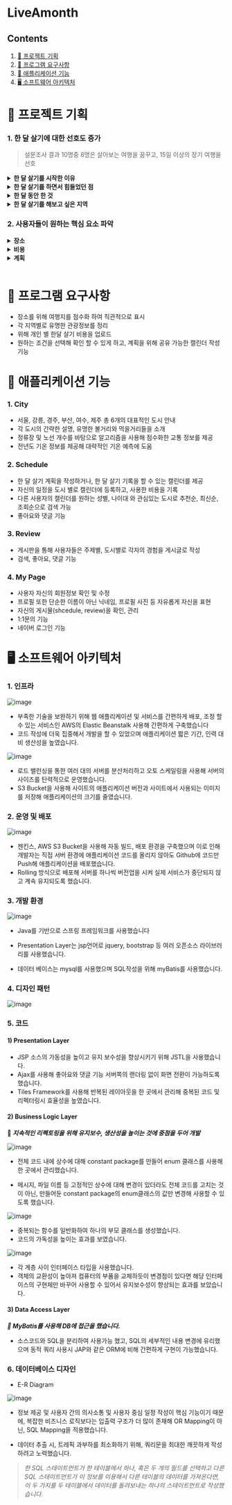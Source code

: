 # LiveAmonth
## Contents
1. [📢 프로젝트 기획](#-프로젝트-기획)   
2. [📃 프로그램 요구사항](#-프로그램-요구사항)   
3. [🔎 애플리케이션 기능](#-애플리케이션-기능)
4. [🖥 소프트웨어 아키텍처](#-소프트웨어-아키텍처)

   
# 📢 프로젝트 기획
### 1. 한 달 살기에 대한 선호도 증가
>설문조사 결과 10명중 8명은 살아보는 여행을 꿈꾸고, 15일 이상의 장기 여행을 선호

<details><summary> <strong> 한 달 살기를 시작한 이유</strong>
</summary>

*자연경관이 좋은 곳에서 휴식하고 싶다. (24.8%)<br>나를 돌아보는 시간을 갖기 위해서 (22.3%)
<br>현지인처럼 살아보고 싶어서 (17.4%)
<br>짧은 여행으로는 여행지를 제대로 보기 힘들어서 (14.0%)
<br> 새로운 곳에서 새로운 것들을 배우고 싶어서 (14.0%)*
</details>

<details><summary> <strong>  한 달 살기를 하면서 힘들었던 점</strong>
</summary>

*한 달 동안  생활을 하는 비용이 많이들고 관리가 힘듦* 
</details>

<details><summary> <strong>  한 달 동안 한 것</strong>
</summary>

*주로 주변 여행지를 다니거나, 자연속에서 휴식을 즐기며, 지역의 특색에 관련된 활동*
</details>

<details><summary> <strong>  한 달 살기를 해보고 싶은 지역</strong>
</summary>

*제주가 앞도적으로 높은 응답을 보였지만, 전국 곳곳의 여행지도 선호*
</details>

### 2. 사용자들이 원하는 핵심 요소 파악
<details><summary> <strong>장소</strong>
</summary><br>

*스스로 의미있는 시간을 보내고, 충분히 휴식을 하기 위한 장소*
</details>

<details><summary><strong>비용</strong>
</summary><br>

*한 달 동안 생활하기 위한 비용*
</details>

<details><summary><strong>계획</strong>
</summary><br>

*한 달 살기 기간 동안의 생활을 계획*
</details><br>

# 📃 프로그램 요구사항
- 장소를 위해 여행지를 점수화 하여 직관적으로 표시
- 각 지역별로 유명한 관광정보를 정리
- 위해 개인 별 한달 살기 비용을 업로드
- 원하는 조건을 선택해 확인 할 수 있게 하고, 계획을 위해 공유 가능한 캘린더 작성 기능

 # 🔎 애플리케이션 기능
### 1. City 
- 서울, 강릉, 경주, 부산, 여수, 제주 총 6개의 대표적인 도시 안내
- 각 도시의 간략한 설명, 유명한 볼거리와 먹을거리들을 소개
- 정류장 및 노선 개수를 바탕으로 알고리즘을 사용해 점수화한 교통 정보를 제공
- 전년도 기온 정보를 제공해 대략적인 기온 예측에 도움
  
### 2. Schedule
- 한 달 살기 계획을 작성하거나, 한 달 살기 기록을 할 수 있는 캘린더를 제공
- 자신의 일정을 도시 별로 캘린더에 등록하고, 사용한 비용을 기록
- 다른 사용자의 캘린더를 원하는 성별, 나이대 와 관심있는 도시로 추천순, 최신순, 조회순으로 검색 가능
- 좋아요와 댓글 기능
  
### 3. Review
- 게시판을 통해 사용자들은 주제별, 도시별로 각자의 경험을 게시글로 작성
- 검색, 좋아요, 댓글 기능
    
### 4. My Page
- 사용자 자신의 회원정보 확인 및 수정
- 프로필 또한 단순한 이름이 아닌 닉네임, 프로필 사진 등 자유롭게 자신을 표현
- 자신의 게시물(shcedule, review)을 확인, 관리
- 1:1문의 기능
- 네이버 로그인 기능

 # 🖥 소프트웨어 아키텍처
 ### 1. 인프라
![image](https://user-images.githubusercontent.com/48740872/170974926-3d7fd3bb-f6de-4ee0-ab26-50cad63b79b1.png)

- 부족한 기술을 보완하기 위해 웹 애플리케이션 및 서비스를 간편하게 배포, 조정 할 수 있는 서비스인 AWS의 Elastic Beanstalk 사용해 간편하게 구축했습니다
- 코드 작성에 더욱 집중해서 개발을 할 수 있었으며 애플리케이션 짧은 기간, 인력 대비 생산성을 높였습니다.

![image](https://user-images.githubusercontent.com/48740872/170976542-f01c8576-a1cd-48b6-817d-abde64248467.png)
- 로드 밸런싱을 통한 여러 대의 서버를 분산처리하고 오토 스케일링을 사용해 서버의 사이즈를 탄력적으로 운영했습니다.
- S3 Bucket을 사용해 사이트의 애플리케이션 버전과 사이트에서 사용되는 이미지를 저장해 애플리케이션의 크기를 줄였습니다. 

### 2. 운영 및 배포
![image](https://user-images.githubusercontent.com/48740872/170976843-13c87393-0d06-4d47-8a0d-a976b07bd57c.png)
- 젠킨스, AWS S3 Bucket을 사용해 자동 빌드, 배포 환경을 구축했으며 이로 인해 개발자는 직접 서버 환경에 애플리케이션 코드를 올리지 않아도 Github에 코드만 Push해 애플리케이션을 배포했습니다.
- Rolling 방식으로 배포해 서버를 하나씩 버전업을 시켜 실제 서비스가 중단되지 않고 계속 유지되도록 했습니다.
 
### 3. 개발 환경
![image](https://user-images.githubusercontent.com/48740872/170979903-544c62f9-2a65-43ef-8c6e-e2f4e2c94f9d.png)

- Java를 기반으로 스프링 프레임워크를 사용했습니다 

- Presentation Layer는 jsp언어로 jquery, bootstrap 등 여러 오픈소스 라이브러리를 사용했습니다.

- 데이터 베이스는 mysql를 사용했으며 SQL작성을 위해 myBatis를 사용했습니다.

### 4. 디자인 패턴
![image](https://user-images.githubusercontent.com/48740872/170980509-c76dce30-dd0b-4ab7-9cfe-6c485f2b023b.png)

### 5. 코드
#### 1) Presentation Layer
- JSP 소스의 가동성을 높이고 유지 보수성을 향상시키기 위해 JSTL을 사용했습니다.
 - Ajax를 사용해 좋아요와 댓글 기능 서버쪽의 랜더링 없이 화면 전환이 가능하도록 했습니다.
- Tiles Framework를 사용해 반복된 레이아웃을 한 곳에서 관리해 중복된 코드 및 리펙터링시 효율성을 높였습니다. 
#### 2) Business Logic Layer
**🔑 *지속적인 리펙토링을 위해 유지보수, 생산성을 높이는 것에 중점을 두어 개발***

![image](https://user-images.githubusercontent.com/48740872/171129010-15aa5838-4e7e-48fa-a2be-812807d4643e.png)

- 전체 코드 내에 상수에 대해 constant package를 만들어 enum 클래스를 사용해 한 곳에서 관리했습니다.

- 메시지, 파일 이름 등 고정적인 상수에 대해 변경이 있더라도 전체 코드를 고치는 것이 아닌, 만들어둔 constant package의 enum클래스의 값만 변경해 사용할 수 있도록 했습니다.

![image](https://user-images.githubusercontent.com/48740872/171129035-597a5c13-17aa-4d5c-a440-eb7eea203673.png)
- 중복되는 함수를 일반화하여 하나의 부모 클래스를 생성했습니다. <br>
- 코드의 가독성을 높이는 효과를 보였습니다.

![image](https://user-images.githubusercontent.com/48740872/171129076-3af03f20-bfd1-432c-b5ed-79f1d574ee74.png)
- 각 계층 사이 인터페이스 타입을 사용했습니다.
- 객체의 교환성이 높아져 컴퓨터의 부품을 교체하듯이 변경점이 있다면 해당 인터페이스의 구현체만 바꾸어 사용할 수 있어서 유지보수성이 향상되는 효과를 보았습니다.

#### 3) Data Access Layer
***🔑 MyBatis를 사용해 DB에 접근을 했습니다.***
- 소스코드와 SQL을 분리하여 사용가능 했고, SQL의 세부적인 내용 변경에 유리했으며 동적 쿼리 사용시 JAP와 같은 ORM에 비해 간편하게 구현이 가능했습니다.

 
### 6. 데이터베이스 디자인
- E-R Diagram

![image](https://user-images.githubusercontent.com/48740872/171134276-d5bc6ea8-0179-401b-a469-f74ccd033885.png)

- 정보 제공 및 사용자 간의 의사소통 및 사용자 중심 일정 작성이 핵심 기능이기 때문에, 복잡한 비즈니스 로직보다는 입출력 구조가 더 많이 존재해 OR Mapping이 아닌, SQL Mapping을 적용했습니다.

- 데이터 추출 시, 트레픽 과부하를 최소화하기 위해, 쿼리문을 최대한 깨끗하게 작성하려고 노력했습니다.
> *한 SQL 스테이트먼트가 한 테이블에서 하나, 혹은 두 개의 필드를 선택하고 다른 SQL 스테이트먼트가 이 정보를 이용해서 다른 테이블의 데이터를 가져온다면, 이 두 가지를 두 테이블에서 데이터를 돌려보내는 하나의 스테이트먼트로 작성했습니다.*
